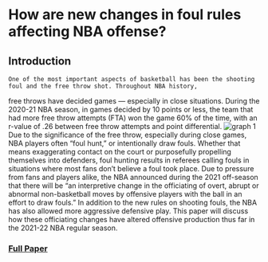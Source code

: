# How are new changes in foul rules affecting NBA offense?

## Introduction
	One of the most important aspects of basketball has been the shooting foul and the free throw shot. Throughout NBA history, 
free throws have decided games — especially in close situations. During the 2020-21 NBA season, in games decided by 10 points or 
less, the team that had more free throw attempts (FTA) won the game 60% of the time, with an r-value of .26 between free throw 
attempts and point differential.
![graph 1](https://github.com/cpratim/DSA_paper/figures/fta_vs_pts.png)
	Due to the significance of the free throw, especially during close games, NBA players often “foul hunt,” or intentionally 
draw fouls. Whether that means exaggerating contact on the court or purposefully propelling themselves into defenders, foul 
hunting results in referees calling fouls in situations where most fans don’t believe a foul took place. Due to pressure from 
fans and players alike, the NBA announced during the 2021 off-season that there will be “an interpretive change in the 
officiating of overt, abrupt or abnormal non-basketball moves by offensive players with the ball in an effort to draw fouls.” In 
addition to the new rules on shooting fouls, the NBA has also allowed more aggressive defensive play. This paper will discuss how 
these officiating changes have altered offensive production thus far in the 2021-22 NBA regular season.

### [Full Paper](https://github.com/cpratim/DSA_paper/paper/DSA_paper.pdf)